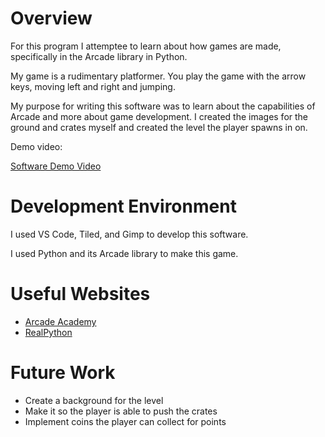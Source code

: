 # Overview
For this program I attemptee to learn about how games are made, specifically in the Arcade library in Python.

My game is a rudimentary platformer. You play the game with the arrow keys, moving left and right and jumping.

My purpose for writing this software was to learn about the capabilities of Arcade and more about game development.
I created the images for the ground and crates myself and created the level the player spawns in on.

Demo video:

[Software Demo Video](https://youtu.be/Hi-joMmbZck)

# Development Environment
I used VS Code, Tiled, and Gimp to develop this software.

I used Python and its Arcade library to make this game.

# Useful Websites
* [Arcade Academy](https://api.arcade.academy/en/latest/examples/template_platformer.html#template-platformer)
* [RealPython](https://realpython.com/arcade-python-game-framework/)

# Future Work
* Create a background for the level
* Make it so the player is able to push the crates
* Implement coins the player can collect for points